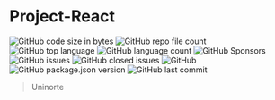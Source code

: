 # Project-React

![GitHub code size in bytes](https://img.shields.io/github/languages/code-size/owercamp/Project-React) ![GitHub repo file count](https://img.shields.io/github/directory-file-count/owercamp/Project-React?color=green) ![GitHub top language](https://img.shields.io/github/languages/top/owercamp/Project-React?color=yellowgreen) ![GitHub language count](https://img.shields.io/github/languages/count/owercamp/Project-React?color=orange) ![GitHub Sponsors](https://img.shields.io/github/sponsors/owercamp) ![GitHub issues](https://img.shields.io/github/issues/owercamp/Project-React) ![GitHub closed issues](https://img.shields.io/github/issues-closed/owercamp/Project-React) ![GitHub](https://img.shields.io/github/license/owercamp/Project-React) ![GitHub package.json version](https://img.shields.io/github/package-json/v/owercamp/Project-React) ![GitHub last commit](https://img.shields.io/github/last-commit/owercamp/Project-React)

> Uninorte
